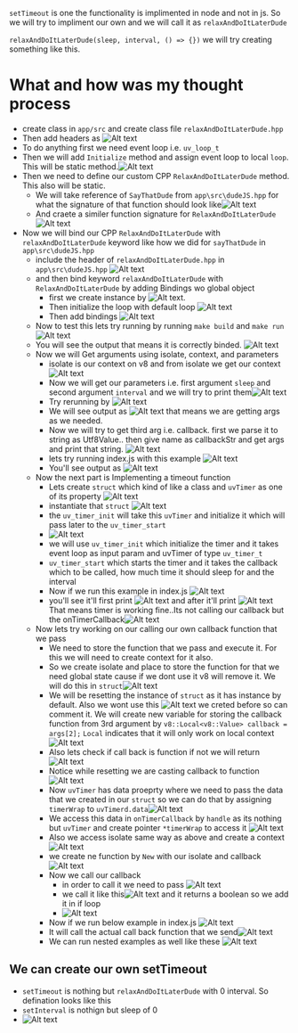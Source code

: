 `setTimeout` is one the functionality is implimented in node and not in js. So we will try to impliment our own and we will call it as `relaxAndDoItLaterDude`

`relaxAndDoItLaterDude(sleep, interval, () => {})` we will try creating something like this.


# What and how was my thought process 
- create class in `app/src` and create class file `relaxAndDoItLaterDude.hpp`
- Then add headers as ![Alt text](./images/explain-relaxAndDoItLaterDude/image.png)
- To do anything first we need event loop i.e. `uv_loop_t`
- Then we will add `Initialize` method and assign event loop to local `loop`. This will be static method.![Alt text](./images/explain-relaxAndDoItLaterDude/image-1.png)
- Then we need to define our custom CPP `RelaxAndDoItLaterDude` method. This also will be static.
  - We will take reference of `SayThatDude` from `app\src\dudeJS.hpp` for what the signature of that function should look like![Alt text](./images/explain-relaxAndDoItLaterDude/image-2.png)
  - And craete a similer function signature for `RelaxAndDoItLaterDude` ![Alt text](./images/explain-relaxAndDoItLaterDude/image-3.png)
- Now we will bind our CPP `RelaxAndDoItLaterDude` with `relaxAndDoItLaterDude` keyword like how we did for `sayThatDude` in `app\src\dudeJS.hpp`
  - include the header of `relaxAndDoItLaterDude.hpp`  in `app\src\dudeJS.hpp` ![Alt text](./images/explain-relaxAndDoItLaterDude/image-4.png)
  - and then bind keyword `relaxAndDoItLaterDude` with `RelaxAndDoItLaterDude` by adding Bindings wo global object
    - first we create instance by ![Alt text](./images/explain-relaxAndDoItLaterDude/image-6.png).
    - Then initialize the loop with default loop ![Alt text](./images/explain-relaxAndDoItLaterDude/image-7.png)
    - Then add bindings ![Alt text](./images/explain-relaxAndDoItLaterDude/image-8.png)
  - Now to test this lets try running by running `make build` and `make run` ![Alt text](./images/explain-relaxAndDoItLaterDude/image-9.png) 
  - You will see the output that means it is correctly binded. ![Alt text](./images/explain-relaxAndDoItLaterDude/image-10.png)
  - Now we will Get arguments using isolate, context, and parameters
    - isolate is our context on v8 and from isolate we get our context ![Alt text](./images/explain-relaxAndDoItLaterDude/image-11.png)
    - Now we will get our parameters i.e. first argument `sleep` and second argument `interval` and we will try to print them![Alt text](./images/explain-relaxAndDoItLaterDude/image-12.png)
    - Try rerunning by ![Alt text](./images/explain-relaxAndDoItLaterDude/image-14.png)
    - We will see output as ![Alt text](./images/explain-relaxAndDoItLaterDude/image-13.png) that means we are getting args as we needed.
    - Now we will try to get third arg i.e. callback. first we parse it to string as Utf8Value.. then give name as callbackStr and get args and print that string.  ![Alt text](./images/explain-relaxAndDoItLaterDude/image-17.png)
    - lets try running index.js with this example ![Alt text](./images/explain-relaxAndDoItLaterDude/image-15.png)
    - You'll see output as ![Alt text](./images/explain-relaxAndDoItLaterDude/image-16.png)
  - Now the next part is Implementing a timeout function
    - Lets create `struct` which kind of like a class and `uvTimer` as one of its property ![Alt text](./images/explain-relaxAndDoItLaterDude/image-18.png)
    - instantiate that `struct` ![Alt text](./images/explain-relaxAndDoItLaterDude/image-19.png)
    - the `uv_timer_init` will take this `uvTimer` and initialize it which will pass later to the `uv_timer_start`
    - ![Alt text](./images/explain-relaxAndDoItLaterDude/image-20.png)
    - we will use `uv_timer_init` which initialize the timer and it takes event loop as input param and uvTimer of type `uv_timer_t`
    - `uv_timer_start` which starts the timer and it takes the callback which to be called, how much time it should sleep for and the interval
    - Now if we run this example in index.js ![Alt text](./images/explain-relaxAndDoItLaterDude/image-21.png)
    - you'll see it'll first print ![Alt text](./images/explain-relaxAndDoItLaterDude/image-22.png) and after it'll print ![Alt text](./images/explain-relaxAndDoItLaterDude/image-23.png) That means timer is working fine..Its not calling our callback but the onTimerCallback![Alt text](./images/explain-relaxAndDoItLaterDude/image-24.png)
  - Now lets try working on our calling our own callback function that we pass
    - We need to store the function that we pass and execute it. For this we will need to create context for it also.
    - So we create isolate and place to store the function for that we need global state cause if we dont use it v8 will remove it. We will do this in `struct`![Alt text](./images/explain-relaxAndDoItLaterDude/image-25.png)
    - We will be resetting the instance of `struct` as it has instance by default. Also we wont use this ![Alt text](./images/explain-relaxAndDoItLaterDude/image-26.png) we creted before so can comment it. We will create new variable for storing the callback function from 3rd argument by `v8::Local<v8::Value> callback = args[2];` `Local` indicates that it will only work on local context ![Alt text](./images/explain-relaxAndDoItLaterDude/image-27.png)
    - Also lets check if call back is function if not we will return ![Alt text](./images/explain-relaxAndDoItLaterDude/image-28.png)
    - Notice while resetting we are casting callback to function ![Alt text](./images/explain-relaxAndDoItLaterDude/image-29.png) 
    - Now `uvTimer` has data proeprty where we need to pass the data that we created in our `struct` so we can do that by assigning `timerWrap` to `uvTimerd.data`![Alt text](./images/explain-relaxAndDoItLaterDude/image-30.png)
    - We access this data in `onTimerCallback` by `handle` as its nothing but `uvTimer` and create pointer `*timerWrap` to access it ![Alt text](./images/explain-relaxAndDoItLaterDude/image-31.png)
    - Also we access isolate same way as above and create a context ![Alt text](./images/explain-relaxAndDoItLaterDude/image-32.png)
    - we create ne function by `New` with our isolate and callback![Alt text](./images/explain-relaxAndDoItLaterDude/image-33.png)
    - Now we call our callback
      - in order to call it we need to pass ![Alt text](./images/explain-relaxAndDoItLaterDude/image-34.png)
      - we call it like this![Alt text](./images/explain-relaxAndDoItLaterDude/image-35.png) and it returns a boolean so we add it in if loop
      - ![Alt text](./images/explain-relaxAndDoItLaterDude/image-36.png)
    - Now if we run below example in index.js ![Alt text](./images/explain-relaxAndDoItLaterDude/image-37.png)
    - It will call the actual call back function that we send![Alt text](./images/explain-relaxAndDoItLaterDude/image-38.png)
    - We can run nested examples as well like these ![Alt text](cimage-39.png)


## We can create our own setTimeout
- `setTimeout` is nothing but `relaxAndDoItLaterDude` with 0 interval. So defination looks like this
- `setInterval` is nothign but sleep of 0 
- ![Alt text](./images/explain-relaxAndDoItLaterDude/imagesetTimeout.png)
